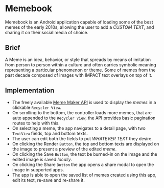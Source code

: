 # Memebook
Memebook is an Android application capable of loading some of the best memes of the early 2010s, allowing the user to add a _CUSTOM TEXT_, and sharing it on their social media of choice.


## Brief
A Meme is an idea, behavior, or style that spreads by means of imitation from person to person within a culture and often carries symbolic meaning representing a particular
phenomenon or theme.
Some of memes from the past decade composed of images with IMPACT text overlays on top of it.

## Implementation
 - The freely available [Meme Maker API](https://mememaker.github.io/API/) is used to display the _memes_ in a clickable `Recycler View`.
 - On scrolling to the bottom, the controller loads more memes, that are auto appended to the `Recycler View`, the API provides basic pagination routes to help with this.
 - On selecting a meme, the app navigates to a detail page, with two `TextView` fields, top and bottom texts.
 - The user can edit both the fields to put _WHATEVER TEXT_ they desire.
 - On clicking the Render `Button`, the top and bottom texts are displayed on the image to present a preview of the edited _meme_.
 - On clicking the Save `Button`, the text be burned-in on the image and the edited image is saved _locally_.
 - On clicking the Share `Button` the app opens a share modal to open the image in supported apps.
 - The app is able to open the saved list of memes created using this app, edit its text, re-save and re-share it. 
